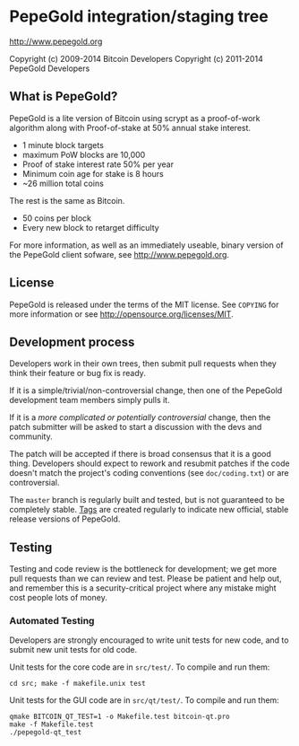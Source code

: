 PepeGold integration/staging tree
================================

http://www.pepegold.org

Copyright (c) 2009-2014 Bitcoin Developers
Copyright (c) 2011-2014 PepeGold Developers

What is PepeGold?
----------------

PepeGold is a lite version of Bitcoin using scrypt as a proof-of-work algorithm along with Proof-of-stake at 50% annual stake interest.
 - 1 minute block targets
 - maximum PoW blocks are 10,000
 - Proof of stake interest rate 50% per year
 - Minimum coin age for stake is 8 hours
 - ~26 million total coins

The rest is the same as Bitcoin.
 - 50 coins per block
 - Every new block to retarget difficulty

For more information, as well as an immediately useable, binary version of
the PepeGold client sofware, see http://www.pepegold.org.

License
-------

PepeGold is released under the terms of the MIT license. See `COPYING` for more
information or see http://opensource.org/licenses/MIT.

Development process
-------------------

Developers work in their own trees, then submit pull requests when they think
their feature or bug fix is ready.

If it is a simple/trivial/non-controversial change, then one of the PepeGold
development team members simply pulls it.

If it is a *more complicated or potentially controversial* change, then the patch
submitter will be asked to start a discussion with the devs and community.

The patch will be accepted if there is broad consensus that it is a good thing.
Developers should expect to rework and resubmit patches if the code doesn't
match the project's coding conventions (see `doc/coding.txt`) or are
controversial.

The `master` branch is regularly built and tested, but is not guaranteed to be
completely stable. [Tags](https://github.com/pepegold-project/pepegold/tags) are created
regularly to indicate new official, stable release versions of PepeGold.

Testing
-------

Testing and code review is the bottleneck for development; we get more pull
requests than we can review and test. Please be patient and help out, and
remember this is a security-critical project where any mistake might cost people
lots of money.

### Automated Testing

Developers are strongly encouraged to write unit tests for new code, and to
submit new unit tests for old code.

Unit tests for the core code are in `src/test/`. To compile and run them:

    cd src; make -f makefile.unix test

Unit tests for the GUI code are in `src/qt/test/`. To compile and run them:

    qmake BITCOIN_QT_TEST=1 -o Makefile.test bitcoin-qt.pro
    make -f Makefile.test
    ./pepegold-qt_test

